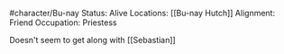 #character/Bu-nay 
Status: Alive
Locations: [[Bu-nay Hutch]]
Alignment: Friend
Occupation: Priestess

Doesn't seem to get along with [[Sebastian]]